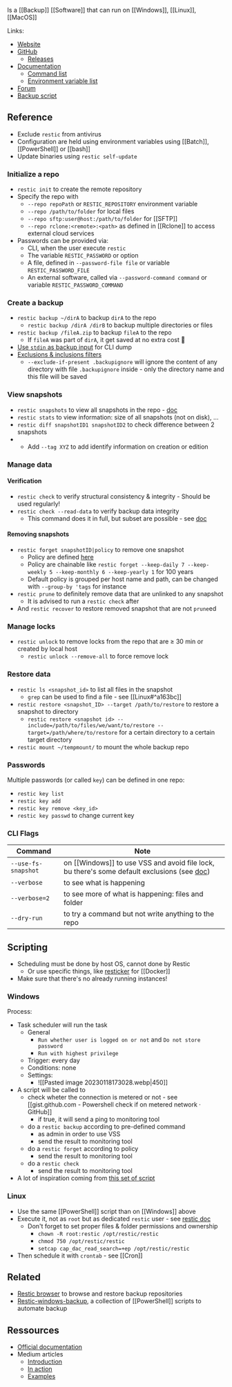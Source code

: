 Is a [[Backup]] [[Software]] that can run on [[Windows]], [[Linux]], [[MacOS]]

Links: 
- [Website](https://restic.net/)
- [GitHub](https://github.com/restic/restic)
	- [Releases](https://github.com/restic/restic/releases)
- [Documentation](https://restic.readthedocs.io/en/stable/)
	- [Command list](https://restic.readthedocs.io/en/latest/manual_rest.html)
	- [Environment variable list](https://restic.readthedocs.io/en/latest/040_backup.html?#environment-variables)
- [Forum](https://forum.restic.net/)
- [Backup script](https://github.com/Chouffy/restic_backup_powershell_script/)
## Reference
- Exclude `restic` from antivirus
- Configuration are held using environment variables using [[Batch]], [[PowerShell]] or [[bash]]
- Update binaries using `restic self-update`
### Initialize a repo
- `restic init` to create the remote repository
- Specify the repo with
	- `--repo repoPath` or `RESTIC_REPOSITORY` environment variable
	- `--repo /path/to/folder` for local files
	- `--repo sftp:user@host:/path/to/folder` for [[SFTP]]
	- `--repo rclone:<remote>:<path>` as defined in [[Rclone]] to access external cloud services
- Passwords can be provided via:
	- CLI, when the user execute `restic`
	- The variable `RESTIC_PASSWORD` or option
	- A file, defined in `--password-file file` or variable `RESTIC_PASSWORD_FILE`
	- An external software, called via `--password-command command` or variable `RESTIC_PASSWORD_COMMAND`
### Create a backup 
- `restic backup ~/dirA` to backup `dirA` to the repo
	- `restic backup /dirA /dirB` to backup multiple directories or files
- `restic backup /fileA.zip` to backup `fileA` to the repo
	- If `fileA` was part of `dirA`, it get saved at no extra cost 🤯
- [Use `stdin` as backup input](https://restic.readthedocs.io/en/latest/040_backup.html#reading-data-from-stdin) for CLI dump
- [Exclusions & inclusions filters](https://restic.readthedocs.io/en/latest/040_backup.html#excluding-files)
	- `--exclude-if-present .backupignore` will ignore the content of any directory with file `.backupignore` inside - only the directory name and this file will be saved
### View snapshots
- `restic snapshots` to view all snapshots in the repo - [doc](https://restic.readthedocs.io/en/latest/045_working_with_repos.html#listing-all-snapshots)
- `restic stats` to view information: size of all snapshots (not on disk), ...
- `restic diff snapshotID1 snapshotID2` to check difference between 2 snapshots
- - Add `--tag XYZ` to add identify information on creation or edition
### Manage data
#### Verification 
- `restic check` to verify structural consistency & integrity - Should be used regularly!
- `restic check --read-data` to verify backup data integrity
	- This command does it in full, but subset are possible - see [doc](https://restic.readthedocs.io/en/stable/045_working_with_repos.html#checking-integrity-and-consistency)
#### Removing snapshots
- `restic forget snapshotID|policy` to remove one snapshot 
	- Policy are defined [here](https://restic.readthedocs.io/en/stable/060_forget.html#removing-snapshots-according-to-a-policy)
	- Policy are chainable like `restic forget --keep-daily 7 --keep-weekly 5 --keep-monthly 6 --keep-yearly 1` for 100 years
	- Default policy is grouped per host name and path, can be changed with `--group-by 'tags` for instance
- `restic prune` to definitely remove data that are unlinked to any snapshot
	- It is advised to run a `restic check` after
- And `restic recover` to restore removed snapshot that are not `prune`ed
### Manage locks
- `restic unlock` to remove locks from the repo that are ≥ 30 min or created by local host
	- `restic unlock --remove-all` to force remove lock
### Restore data
- `restic ls <snapshot_id>` to list all files in the snapshot
	- `grep` can be used to find a file - see [[Linux#^a163bc]]
- `restic restore <snapshot_ID> --target /path/to/restore` to restore a snapshot to directory
	- `restic restore <snapshot id> --include=/path/to/files/we/want/to/restore --target=/path/where/to/restore` for a certain directory to a certain target directory
- `restic mount ~/tempmount/` to mount the whole backup repo
### Passwords
Multiple passwords (or called `key`) can be defined in one repo:
- `restic key list`
- `restic key add`
- `restic key remove <key_id>`
- `restic key passwd` to change current key
### CLI Flags

| Command             | Note                                                                                                                                                                                                          |
| ------------------- | ------------------------------------------------------------------------------------------------------------------------------------------------------------------------------------------------------------- |
| `--use-fs-snapshot` | on [[Windows]] to use VSS and avoid file lock, bu there's some default exclusions (see [doc](https://learn.microsoft.com/en-us/windows/win32/backup/registry-keys-for-backup-and-restore#filesnottosnapshot)) |
| `--verbose`         | to see what is happening                                                                                                                                                                                      |
| `--verbose=2`       | to see more of what is happening: files and folder                                                                                                                                                            |
| `--dry-run`         | to try a command but not write anything to the repo                                                                                                                                                           |

## Scripting
- Scheduling must be done by host OS, cannot done by Restic
	- Or use specific things, like [resticker](https://github.com/djmaze/resticker/) for [[Docker]]
- Make sure that there's no already running instances!
### Windows
Process:
- Task scheduler will run the task
	- General
		- `Run whether user is logged on or not` and `Do not store password`
		- `Run with highest privilege`
	- Trigger: every day
	- Conditions: none
	- Settings:
		- ![[Pasted image 20230118173028.webp|450]]
- A script will be called to
	- check wheter the connection is metered or not - see [[gist.github.com - Powershell check if on metered network · GitHub]]
		- if true, it will send a ping to monitoring tool
	- do a `restic backup` according to pre-defined command
		- as admin in order to use VSS
		- send the result to monitoring tool
	- do a `restic forget` according to policy
		- send the result to monitoring tool
	- do a `restic check`
		- send the result to monitoring tool
- A lot of inspiration coming from [this set of script](https://github.com/kmwoley/restic-windows-backup)
### Linux
- Use the same [[PowerShell]] script than on [[Windows]] above
- Execute it, not as `root` but as dedicated `restic` user - see [restic doc](https://restic.readthedocs.io/en/stable/080_examples.html#full-backup-without-root)
	- Don't forget to set proper files & folder permissions and ownership
		- `chown -R root:restic /opt/restic/restic`
		- `chmod 750 /opt/restic/restic`
		- `setcap cap_dac_read_search=+ep /opt/restic/restic`
- Then schedule it with `crontab` - see [[Cron]]
## Related
- [Restic browser](https://github.com/emuell/restic-browser) to browse and restore backup repositories
- [Restic-windows-backup](https://github.com/kmwoley/restic-windows-backup), a collection of [[PowerShell]] scripts to automate backup
## Ressources
- [Official documentation](https://restic.readthedocs.io/en/stable/)
- Medium articles
	- [Introduction](https://medium.com/codex/restic-backup-i-simple-and-beautiful-backups-bdbbc178669d)
	- [In action](https://medium.com/codex/restic-backup-ii-in-action-d8bad3d9e034)
	- [Examples](https://medium.com/codex/restic-backup-iv-real-life-examples-677b4734eb9)